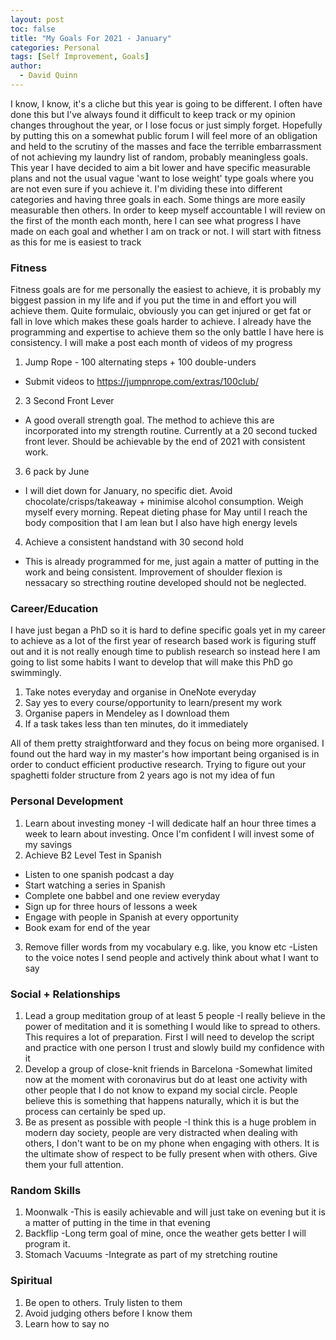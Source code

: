 ```yaml
---
layout: post
toc: false
title: "My Goals For 2021 - January"
categories: Personal
tags: [Self Improvement, Goals]
author:
  - David Quinn
---
```


I know, I know, it's a cliche but this year is going to be different. I often have done this but I've always found it difficult to keep track or my opinion changes throughout the year, or I lose focus or just simply forget. Hopefully by putting this on a somewhat public forum I will feel more of an obligation and held to the scrutiny of the masses and face the terrible embarrassment of not achieving my laundry list of random, probably meaningless goals. This year I have decided to aim a bit lower and have specific measurable plans and not the usual vague 'want to lose weight' type goals where you are not even sure if you achieve it. I'm dividing these into different categories and having three goals in each. Some things are more easily measurable then others. In order to keep myself accountable I will review on the first of the month each month, here I can see what progress I have made on each goal and whether I am on track or not. I will start with fitness as this for me is easiest to track

### Fitness
Fitness goals are for me personally the easiest to achieve, it is probably my biggest passion in my life and if you put the time in and effort you will achieve them. Quite formulaic, obviously you can get injured or get fat or fall in love which makes these goals harder to achieve. I already have the programming and expertise to achieve them so the only battle I have here is consistency. I will make a post each month of videos of my progress

1. Jump Rope - 100 alternating steps + 100 double-unders
- Submit videos to <https://jumpnrope.com/extras/100club/>
2. 3 Second Front Lever
- A good overall strength goal. The method to achieve this are incorporated into my strength routine. Currently at a 20 second tucked front lever. Should be achievable by the end of 2021 with consistent work.
3. 6 pack by June
- I will diet down for January, no specific diet. Avoid chocolate/crisps/takeaway + minimise alcohol consumption. Weigh myself every morning. Repeat dieting phase for May until I reach the body composition that I am lean but I also have high energy levels
4. Achieve a consistent handstand with 30 second hold
- This is already programmed for me, just again a matter of putting in the work and being consistent. Improvement of shoulder flexion is nessacary so strecthing routine developed should not be neglected. 

### Career/Education
I have just began a PhD so it is hard to define specific goals yet in my career to achieve as a lot of  the first year of research based work is figuring stuff out and it is not really enough time to publish research so instead here I am going to list some habits I want to develop that will make this PhD go swimmingly.

1. Take notes everyday and organise in OneNote everyday
2. Say yes to every course/opportunity to learn/present my work
3. Organise papers in Mendeley as I download them
4. If a task takes less than ten minutes, do it immediately

All of them pretty straightforward and they focus on being more organised. I found out the hard way in my master's how important being organised is in order to conduct efficient productive research. Trying to figure out your spaghetti folder structure from 2 years ago is not my idea of fun

### Personal Development

1. Learn about investing money
-I will dedicate half an hour three times a week to learn about investing. Once I'm confident I will invest some of my savings
2. Achieve B2 Level Test in Spanish
- Listen to one spanish podcast a day
- Start watching a series in Spanish
- Complete one babbel and one review everyday
- Sign up for three hours of lessons a week
- Engage with people in Spanish at every opportunity
- Book exam for end of the year
3. Remove filler words from my vocabulary e.g. like, you know etc
-Listen to the voice notes I send people and actively think about what I want to say

### Social + Relationships

1. Lead a group meditation group of at least 5 people
-I really believe in the power of meditation and it is something I would like to spread to others. This requires a lot of preparation. First I will need to develop the script and practice with one person I trust and slowly build my confidence with it
2. Develop a group of close-knit friends in Barcelona
-Somewhat limited now at the moment with coronavirus but do at least one activity with other people that I do not know to expand my social circle. People believe this is something that happens naturally, which it is but the process can certainly be sped up.
3. Be as present as possible with people
-I think this is a huge problem in modern day society, people are very distracted when dealing with others, I don't want to be on my phone when engaging with others. It is the ultimate show of respect to be fully present when with others. Give them your full attention.

### Random Skills

1. Moonwalk
-This is easily achievable and will just take on evening but it is a matter of putting in the time in that evening
2. Backflip
-Long term goal of mine, once the weather gets better I will program it.
3. Stomach Vacuums
-Integrate as part of my stretching routine

### Spiritual

1. Be open to others. Truly listen to them
2. Avoid judging others before I know them
3. Learn how to say no
